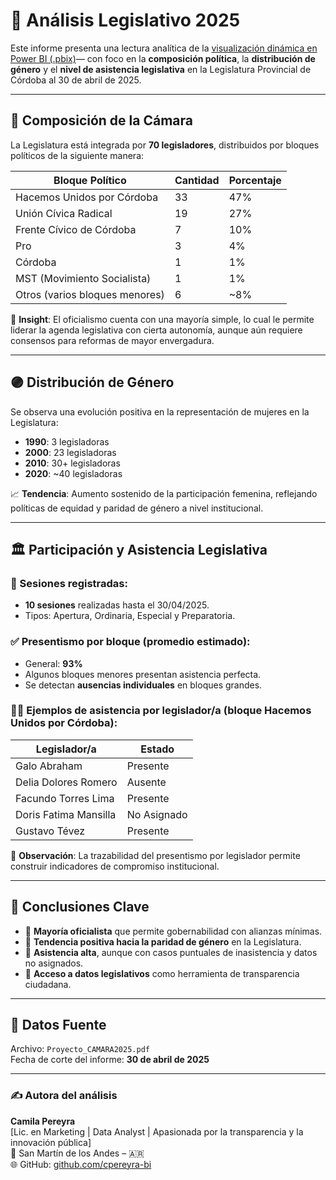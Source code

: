 # 📑 Análisis Legislativo 2025

Este informe presenta una lectura analítica de la [visualización dinámica en Power BI (.pbix)](https://github.com/cpereyra-bi/CamLegisladores2025/blob/main/InformeBD_Legislatura.pbix)— con foco en la **composición política**, la **distribución de género** y el **nivel de asistencia legislativa** en la Legislatura Provincial de Córdoba al 30 de abril de 2025.

---

## 🧩 Composición de la Cámara

La Legislatura está integrada por **70 legisladores**, distribuidos por bloques políticos de la siguiente manera:

| Bloque Político                  | Cantidad | Porcentaje |
|----------------------------------|----------|------------|
| Hacemos Unidos por Córdoba       | 33       | 47%        |
| Unión Cívica Radical             | 19       | 27%        |
| Frente Cívico de Córdoba         | 7        | 10%        |
| Pro                              | 3        | 4%         |
| Córdoba                          | 1        | 1%         |
| MST (Movimiento Socialista)      | 1        | 1%         |
| Otros (varios bloques menores)   | 6        | ~8%        |

📌 **Insight**: El oficialismo cuenta con una mayoría simple, lo cual le permite liderar la agenda legislativa con cierta autonomía, aunque aún requiere consensos para reformas de mayor envergadura.

---

## 🟣 Distribución de Género

Se observa una evolución positiva en la representación de mujeres en la Legislatura:

- **1990**: 3 legisladoras
- **2000**: 23 legisladoras
- **2010**: 30+ legisladoras
- **2020**: ~40 legisladoras

📈 **Tendencia**: Aumento sostenido de la participación femenina, reflejando políticas de equidad y paridad de género a nivel institucional.

---

## 🏛️ Participación y Asistencia Legislativa

### 📅 Sesiones registradas:
- **10 sesiones** realizadas hasta el 30/04/2025.
- Tipos: Apertura, Ordinaria, Especial y Preparatoria.

### ✅ Presentismo por bloque (promedio estimado):
- General: **93%**
- Algunos bloques menores presentan asistencia perfecta.
- Se detectan **ausencias individuales** en bloques grandes.

### 🧍‍♂️ Ejemplos de asistencia por legislador/a (bloque Hacemos Unidos por Córdoba):

| Legislador/a              | Estado     |
|---------------------------|------------|
| Galo Abraham              | Presente   |
| Delia Dolores Romero      | Ausente    |
| Facundo Torres Lima       | Presente   |
| Doris Fatima Mansilla     | No Asignado|
| Gustavo Tévez             | Presente   |

📍 **Observación**: La trazabilidad del presentismo por legislador permite construir indicadores de compromiso institucional.

---

## 📌 Conclusiones Clave

- 🔹 **Mayoría oficialista** que permite gobernabilidad con alianzas mínimas.
- 🔹 **Tendencia positiva hacia la paridad de género** en la Legislatura.
- 🔹 **Asistencia alta**, aunque con casos puntuales de inasistencia y datos no asignados.
- 🔹 **Acceso a datos legislativos** como herramienta de transparencia ciudadana.

---

## 📂 Datos Fuente

Archivo: `Proyecto_CAMARA2025.pdf`  
Fecha de corte del informe: **30 de abril de 2025**

---

### ✍️ Autora del análisis

**Camila Pereyra**  
[Lic. en Marketing | Data Analyst | Apasionada por la transparencia y la innovación pública]  
📍 San Martín de los Andes – 🇦🇷  
🌐 GitHub: [github.com/cpereyra-bi](https://github.com/cpereyra-bi)
